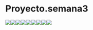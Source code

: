 # Proyecto.semana3

<img src="https://1.bp.blogspot.com/-Oq12mO-AwWk/X35qy1u51PI/AAAAAAAAJRs/F3iMJduvUhEGqegbv7x1NojTQS6Q-yJKgCLcBGAsYHQ/s16000/Screenshot_1.png"/><img src="https://1.bp.blogspot.com/-9pnvReCV7C8/X35q1b4_rnI/AAAAAAAAJR8/kX9dVBuD3rQ9kOonhbpHGIrqPg2o1Oo9QCLcBGAsYHQ/s16000/Screenshot_7.png" /><img src="https://1.bp.blogspot.com/-q4bors2DBTo/X35qzov-jHI/AAAAAAAAJRw/lIT-2eD4UxAygVVkGa937Y1yXXwwMFG7wCLcBGAsYHQ/s16000/Screenshot_4.png" /><img src="https://1.bp.blogspot.com/-nTwWDNDw3Ds/X35q0c9WVLI/AAAAAAAAJR0/zWjWm5dS7t8e_ucuSSHFD6W92_fwCHr6gCLcBGAsYHQ/s16000/Screenshot_6.png" /><img src="https://1.bp.blogspot.com/-k6Z7Ks5Bbq8/X35q0w_vyfI/AAAAAAAAJR4/QHBei8azZkIldMB7rsnG1C45UFuHonSUQCLcBGAsYHQ/s16000/Screenshot_5.png" /><img src="https://1.bp.blogspot.com/-BnEfEiYyHAM/X35xDGx-FtI/AAAAAAAAJSY/phIPoyffAy8EfwghIeG1-L0_Q4V7G2HRgCLcBGAsYHQ/s16000/Screenshot_10.png" /><img src="https://1.bp.blogspot.com/-3l8E7SpdnjQ/X35qy7LnKVI/AAAAAAAAJRo/_KVU_4plQSAwI_LoqC-mKh4_TRrnzd-lgCLcBGAsYHQ/s16000/Screenshot_2.png" /><img src="https://1.bp.blogspot.com/-2Mjc59htNxg/X35q2sN4pnI/AAAAAAAAJSE/WNmeQVIWprE0v2LxwGG82x8VDkSBcsltACLcBGAsYHQ/s16000/Screenshot_9.png" /><img src="https://1.bp.blogspot.com/-U1PEepI318k/X35qye3SWYI/AAAAAAAAJRk/avWg2yTc1Dgip4JXn3dmlnfB5-czayn1gCLcBGAsYHQ/s16000/Screenshot_3.png" />
